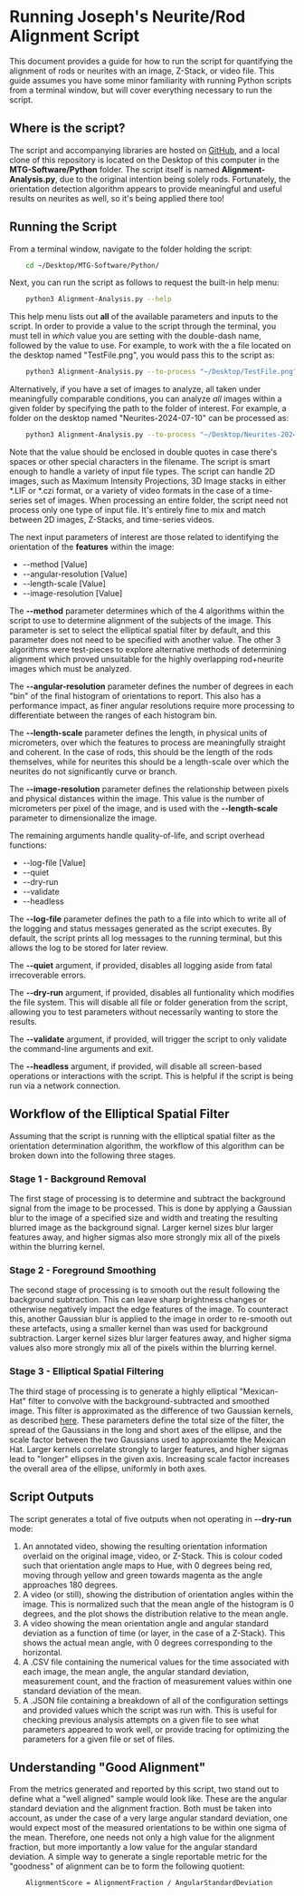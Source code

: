 # Running Joseph's Neurite/Rod Alignment Script

This document provides a guide for how to run the script for quantifying the alignment of rods or neurites with an image, Z-Stack, or video file. This guide assumes you have some minor familiarity with running Python scripts from a terminal window, but will cover everything necessary to run the script.

##  Where is the script?

The script and accompanying libraries are hosted on [GitHub](https://github.com/Bearnie-H/MTG-Software.git), and a local clone of this repository is located on the Desktop of this computer in the **MTG-Software/Python** folder. The script itself is named **Alignment-Analysis.py**, due to the original intention being solely rods. Fortunately, the orientation detection algorithm appears to provide meaningful and useful results on neurites as well, so it's being applied there too!

##  Running the Script

From a terminal window, navigate to the folder holding the script:

```bash
    cd ~/Desktop/MTG-Software/Python/
```

Next, you can run the script as follows to request the built-in help menu:

```bash
    python3 Alignment-Analysis.py --help
```

This help menu lists out **all** of the available parameters and inputs to the script. In order to provide a value to the script through the terminal, you must tell in *which* value you are setting with the double-dash name, followed by the value to use. For example, to work with the a file located on the desktop named "TestFile.png", you would pass this to the script as:

```bash
    python3 Alignment-Analysis.py --to-process "~/Desktop/TestFile.png"
```

Alternatively, if you have a set of images to analyze, all taken under meaningfully comparable conditions, you can analyze *all* images within a given folder by specifying the path to the folder of interest. For example, a folder on the desktop named "Neurites-2024-07-10" can be processed as:

```bash
    python3 Alignment-Analysis.py --to-process "~/Desktop/Neurites-2024-07-10"
```

Note that the value should be enclosed in double quotes in case there's spaces or other special characters in the filename. The script is smart enough to handle a variety of input file types. The script can handle 2D images, such as Maximum Intensity Projections, 3D Image stacks in either *.LIF or *.czi format, or a variety of video formats in the case of a time-series set of images. When processing an entire folder, the script need not process only one type of input file. It's entirely fine to mix and match between 2D images, Z-Stacks, and time-series videos.

The next input parameters of interest are those related to identifying the orientation of the **features** within the image:

 - --method [Value]
 - --angular-resolution [Value]
 - --length-scale [Value]
 - --image-resolution [Value]

The **--method** parameter determines which of the 4 algorithms within the script to use to determine alignment of the subjects of the image. This parameter is set to select the elliptical spatial filter by default, and this parameter does not need to be specified with another value. The other 3 algorithms were test-pieces to explore alternative methods of determining alignment which proved unsuitable for the highly overlapping rod+neurite images which must be analyzed.

The **--angular-resolution** parameter defines the number of degrees in each "bin" of the final histogram of orientations to report. This also has a performance impact, as finer angular resolutions require more processing to differentiate between the ranges of each histogram bin.

The **--length-scale** parameter defines the length, in physical units of micrometers, over which the features to process are meaningfully straight and coherent. In the case of rods, this should be the length of the rods themselves, while for neurites this should be a length-scale over which the neurites do not significantly curve or branch.

The **--image-resolution** parameter defines the relationship between pixels and physical distances within the image. This value is the number of micrometers per pixel of the image, and is used with the **--length-scale** parameter to dimensionalize the image.

The remaining arguments handle quality-of-life, and script overhead functions:

 - --log-file [Value]
 - --quiet
 - --dry-run
 - --validate
 - --headless

The **--log-file** parameter defines the path to a file into which to write all of the logging and status messages generated as the script executes. By default, the script prints all log messages to the running terminal, but this allows the log to be stored for later review.

The **--quiet** argument, if provided, disables all logging aside from fatal irrecoverable errors.

The **--dry-run** argument, if provided, disables all funtionality which modifies the file system. This will disable all file or folder generation from the script, allowing you to test parameters without necessarily wanting to store the results.

The **--validate** argument, if provided, will trigger the script to only validate the command-line arguments and exit.

The **--headless** argument, if provided, will disable all screen-based operations or interactions with the script. This is helpful if the script is being run via a network connection.

## Workflow of the Elliptical Spatial Filter

Assuming that the script is running with the elliptical spatial filter as the orientation determination algorithm, the workflow of this algorithm can be broken down into the following three stages.

### Stage 1 - Background Removal

The first stage of processing is to determine and subtract the background signal from the image to be processed. This is done by applying a Gaussian blur to the image of a specified size and width and treating the resulting blurred image as the background signal. Larger kernel sizes blur larger features away, and higher sigmas also more strongly mix all of the pixels within the blurring kernel.

### Stage 2 - Foreground Smoothing

The second stage of processing is to smooth out the result following the background subtraction. This can leave sharp brightness changes or otherwise negatively impact the edge features of the image. To counteract this, another Gaussian blur is applied to the image in order to re-smooth out these artefacts, using a smaller kernel than was used for background subtraction. Larger kernel sizes blur larger features away, and higher sigma values also more strongly mix all of the pixels within the blurring kernel.

### Stage 3 - Elliptical Spatial Filtering

The third stage of processing is to generate a highly elliptical "Mexican-Hat" filter to convolve with the background-subtracted and smoothed image. This filter is approximated as the difference of two Gaussian kernels, as described [here](https://en.wikipedia.org/wiki/Difference_of_Gaussians). These parameters define the total size of the filter, the spread of the Gaussians in the long and short axes of the ellipse, and the scale factor between the two Gaussians used to approxiamte the Mexican Hat. Larger kernels correlate strongly to larger features, and higher sigmas lead to "longer" ellipses in the given axis. Increasing scale factor increases the overall area of the ellipse, uniformly in both axes.

##  Script Outputs

The script generates a total of five outputs when not operating in **--dry-run** mode:

 1. An annotated video, showing the resulting orientation information overlaid on the original image, video, or Z-Stack. This is colour coded such that orientation angle maps to Hue, with 0 degrees being red, moving through yellow and green towards magenta as the angle approaches 180 degrees.
 2. A video (or still), showing the distribution of orientation angles within the image. This is normalized such that the mean angle of the histogram is 0 degrees, and the plot shows the distribution relative to the mean angle.
 3. A video showing the mean orientation angle and angular standard deviation as a function of time (or layer, in the case of a Z-Stack). This shows the actual mean angle, with 0 degrees corresponding to the horizontal.
 4. A .CSV file containing the numerical values for the time associated with each image, the mean angle, the angular standard deviation, measurement count, and the fraction of measurement values within one standard deviation of the mean.
 5. A .JSON file containing a breakdown of all of the configuration settings and provided values which the script was run with. This is useful for checking previous analysis attempts on a given file to see what parameters appeared to work well, or provide tracing for optimizing the parameters for a given file or set of files.

## Understanding "Good Alignment"

From the metrics generated and reported by this script, two stand out to define what a "well aligned" sample would look like. These are the angular standard deviation and the alignment fraction. Both must be taken into account, as under the case of a very large angular standard deviation, one would expect most of the measured orientations to be within one sigma of the mean. Therefore, one needs not only a high value for the alignment fraction, but more importantly a low value for the angular standard deviation. A simple way to generate a single reportable metric for the "goodness" of alignment can be to form the following quotient:

```
    AlignmentScore = AlignmentFraction / AngularStandardDeviation
```
